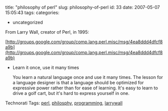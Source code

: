 title: "philosophy of perl"
slug: philosophy-of-perl
id: 33
date: 2007-05-07 15:05:43
tags: 
categories: 
- uncategorized

From Larry Wall, creator of Perl, in 1995:

[http://groups.google.com/group/comp.lang.perl.misc/msg/4ea8ddd4dfcf8a9b](http://groups.google.com/group/comp.lang.perl.misc/msg/4ea8ddd4dfcf8a9b)

* Learn it once, use it many times

    You learn a natural language once and use it many times. The lesson
    for a language designer is that a language should be optimized for
    expressive power rather than for ease of learning.  It's easy to
    learn to drive a golf cart, but it's hard to express yourself in
    one.

<!-- technorati tags start -->

Technorati Tags: [perl](http://www.technorati.com/tag/perl), [philosphy](http://www.technorati.com/tag/philosphy), [programming](http://www.technorati.com/tag/programming), [larrywall](http://www.technorati.com/tag/larrywall)
<!-- technorati tags end -->
